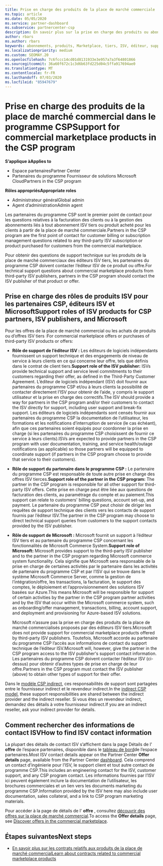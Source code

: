 ```yaml
---
title: Prise en charge des produits de la place de marché commerciale
ms.topic: article
ms.date: 05/05/2020
ms.service: partner-dashboard
ms.subservice: partnercenter-csp
description: En savoir plus sur la prise en charge des produits ou abonnements ISV tiers dans la place de marché commerciale du programme CSP.
author: rbars
ms.author: rbars
keywords: abonnements, produits, Marketplace, tiers, ISV, éditeur, support, CSP
ms.localizationpriority: medium
ms.custom: SEOMAY.20
ms.openlocfilehash: 7c6fccc14cd01d8131933e3e957a7a3f64801866
ms.sourcegitcommit: 36a60f672c1c3d6b63fd225d04c5ffa917694ae0
ms.translationtype: MT
ms.contentlocale: fr-FR
ms.lasthandoff: 07/03/2020
ms.locfileid: "85947679"
---
```

# <a name="support-for-commercial-marketplace-products-in-the-csp-program"></a><span data-ttu-id="e2a05-104">Prise en charge des produits de la place de marché commercial dans le programme CSP</span><span class="sxs-lookup"><span data-stu-id="e2a05-104">Support for commercial marketplace products in the CSP program</span></span>

<span data-ttu-id="e2a05-105">**S’applique à**</span><span class="sxs-lookup"><span data-stu-id="e2a05-105">**Applies to**</span></span>

- <span data-ttu-id="e2a05-106">Espace partenaires</span><span class="sxs-lookup"><span data-stu-id="e2a05-106">Partner Center</span></span>
- <span data-ttu-id="e2a05-107">Partenaires du programme Fournisseur de solutions Microsoft Cloud</span><span class="sxs-lookup"><span data-stu-id="e2a05-107">Partners in the CSP program</span></span>

<span data-ttu-id="e2a05-108">**Rôles appropriés**</span><span class="sxs-lookup"><span data-stu-id="e2a05-108">**Appropriate roles**</span></span>

- <span data-ttu-id="e2a05-109">Administrateur général</span><span class="sxs-lookup"><span data-stu-id="e2a05-109">Global admin</span></span>
- <span data-ttu-id="e2a05-110">Agent d’administration</span><span class="sxs-lookup"><span data-stu-id="e2a05-110">Admin agent</span></span>

<span data-ttu-id="e2a05-111">Les partenaires du programme CSP sont le premier point de contact pour les questions relatives à la facturation des clients ou à la gestion des abonnements liés à tout abonnement ISV tiers ou produit acheté pour les clients à partir de la place de marché commerciale.</span><span class="sxs-lookup"><span data-stu-id="e2a05-111">Partners in the CSP program are the first point of contact for customer billing or subscription management questions related to any third-party ISV subscription or product purchased for customers from the commercial marketplace.</span></span>

<span data-ttu-id="e2a05-112">Pour obtenir des questions de support technique sur les produits de la place de marché commerciaux des éditeurs ISV tiers, les partenaires du programme CSP doivent contacter l’éditeur ISV de ce produit ou offre.</span><span class="sxs-lookup"><span data-stu-id="e2a05-112">For technical support questions about commercial marketplace products from third-party ISV publishers, partners in the CSP program should contact the ISV publisher of that product or offer.</span></span>

## <a name="support-roles-of-isv-products-for-csp-partners-isv-publishers-and-microsoft"></a><span data-ttu-id="e2a05-113">Prise en charge des rôles de produits ISV pour les partenaires CSP, éditeurs ISV et Microsoft</span><span class="sxs-lookup"><span data-stu-id="e2a05-113">Support roles of ISV products for CSP partners, ISV publishers, and Microsoft</span></span>

<span data-ttu-id="e2a05-114">Pour les offres de la place de marché commercial ou les achats de produits ou d’offres ISV tiers :</span><span class="sxs-lookup"><span data-stu-id="e2a05-114">For commercial marketplace offers or purchases of third-party ISV products or offers:</span></span>

- <span data-ttu-id="e2a05-115">**Rôle de support de l’éditeur ISV :** Les éditeurs de logiciels indépendants fournissent un support technique et des engagements de niveau de service à leurs clients en ce qui concerne leur offre, tels que définis dans le contrat de client tiers.</span><span class="sxs-lookup"><span data-stu-id="e2a05-115">**Support role of the ISV publisher:** ISVs provide technical support and service level commitments to their customers regarding their offer, as defined in the Third-Party Customer Agreement.</span></span> <span data-ttu-id="e2a05-116">L’éditeur de logiciels indépendant (ISV) doit fournir aux partenaires du programme CSP et/ou à leurs clients la possibilité de contacter directement l’ISV pour obtenir de l’aide, y compris le support utilisateur et la prise en charge des correctifs.</span><span class="sxs-lookup"><span data-stu-id="e2a05-116">The ISV should provide a way for partners in the CSP program and/or their customers to contact the ISV directly for support, including user support and break-fix support.</span></span> <span data-ttu-id="e2a05-117">Les éditeurs de logiciels indépendants sont censés fournir aux partenaires du programme CSP la documentation de l’utilisateur, les formations et les notifications d’interruption de service (le cas échéant), afin que ces partenaires soient équipés pour coordonner la prise en charge (si les partenaires du programme CSP choisissent de fournir ce service à leurs clients).</span><span class="sxs-lookup"><span data-stu-id="e2a05-117">ISVs are expected to provide partners in the CSP program with user documentation, training, and service health/outage notifications (as applicable) so those partners will be equipped to coordinate support (if partners in the CSP program choose to provide that service to their customers).</span></span>

- <span data-ttu-id="e2a05-118">**Rôle de support du partenaire dans le programme CSP :** Le partenaire du programme CSP est responsable de toute autre prise en charge des offres ISV tierces.</span><span class="sxs-lookup"><span data-stu-id="e2a05-118">**Support role of the partner in the CSP program:** The partner in the CSP program is responsible for all other support for third-party ISV offers.</span></span> <span data-ttu-id="e2a05-119">Cette prise en charge peut être liée aux questions de facturation des clients, au paramétrage du compte et au paiement.</span><span class="sxs-lookup"><span data-stu-id="e2a05-119">This support can relate to customers' billing questions, account set-up, and payment.</span></span> <span data-ttu-id="e2a05-120">Le partenaire du programme CSP peut choisir de diriger les requêtes de support technique des clients vers les contacts de support fournis par l’éditeur ISV.</span><span class="sxs-lookup"><span data-stu-id="e2a05-120">The partner in the CSP program may choose to direct technical support queries from customers to the support contacts provided by the ISV publisher.</span></span>

- <span data-ttu-id="e2a05-121">**Rôle de support de Microsoft :** Microsoft fournit un support à l’éditeur ISV tiers et au partenaire du programme CSP concernant les fonctionnalités de Microsoft Commerce System.</span><span class="sxs-lookup"><span data-stu-id="e2a05-121">**Support role of Microsoft:** Microsoft provides support to the third-party ISV publisher and to the partner in the CSP program regarding Microsoft commerce system functionality.</span></span> <span data-ttu-id="e2a05-122">Cela signifie que Microsoft sera responsable de la prise en charge de certaines activités par le partenaire dans les activités de partenaire du programme CSP et par l’ISV qui se trouve dans le système Microsoft Commerce Server, comme la gestion de l’intégration/offre, les transactions, la facturation, le support des comptes, le déploiement et l’approvisionnement des solutions ISV basées sur Azure.</span><span class="sxs-lookup"><span data-stu-id="e2a05-122">This means Microsoft will be responsible for support of certain activities by the partner in the CSP program partner activities and by the ISV that occur within the Microsoft commerce system, such as onboarding/offer management, transactions, billing, account support, and deployment and provisioning for Azure-based ISV solutions.</span></span>

    <span data-ttu-id="e2a05-123">Microsoft n’assure pas la prise en charge des produits de la place de marché commercialisés proposés par des éditeurs ISV tiers.</span><span class="sxs-lookup"><span data-stu-id="e2a05-123">Microsoft does not provide support for commercial marketplace products offered by third-party ISV publishers.</span></span> <span data-ttu-id="e2a05-124">Toutefois, Microsoft accorde au partenaire du programme CSP l’accès aux informations de contact du support technique de l’éditeur ISV.</span><span class="sxs-lookup"><span data-stu-id="e2a05-124">Microsoft will, however, give the partner in the  CSP program access to the ISV publisher's support contact information.</span></span> <span data-ttu-id="e2a05-125">Les partenaires du programme CSP doivent contacter l’éditeur ISV (ci-dessus) pour obtenir d’autres types de prise en charge de leur offre.</span><span class="sxs-lookup"><span data-stu-id="e2a05-125">Partners in the CSP program must contact the ISV publisher (above) to obtain other types of support for their offer.</span></span>

<span data-ttu-id="e2a05-126">Dans le [modèle CSP indirect](csp-overview.md#indirect-model), ces responsabilités de support sont partagées entre le fournisseur indirect et le revendeur indirect.</span><span class="sxs-lookup"><span data-stu-id="e2a05-126">In the [indirect CSP model](csp-overview.md#indirect-model), these support responsibilities are shared between the indirect provider and the indirect reseller.</span></span> <span data-ttu-id="e2a05-127">Si vous êtes un revendeur indirect, demandez des détails à votre fournisseur indirect.</span><span class="sxs-lookup"><span data-stu-id="e2a05-127">If you are an indirect reseller, ask your indirect provider for details.</span></span>

## <a name="how-to-find-isv-contact-information"></a><span data-ttu-id="e2a05-128">Comment rechercher des informations de contact ISV</span><span class="sxs-lookup"><span data-stu-id="e2a05-128">How to find ISV contact information</span></span>

<span data-ttu-id="e2a05-129">La plupart des détails de contact ISV s’affichent dans la page Détails de l' **offre** de l’espace partenaires, disponible dans le [tableau de bord](https://partner.microsoft.com/dashboard)de l’espace partenaires.</span><span class="sxs-lookup"><span data-stu-id="e2a05-129">Most ISV contact details appear on the Partner Center **Offer details** page, available from the Partner Center [dashboard](https://partner.microsoft.com/dashboard).</span></span> <span data-ttu-id="e2a05-130">Cela comprend un contact d’ingénierie pour l’ISV, le support client et tout autre contact de programme CSP.</span><span class="sxs-lookup"><span data-stu-id="e2a05-130">This includes an engineering contact for the ISV, customer support, and any CSP program contact.</span></span> <span data-ttu-id="e2a05-131">Les informations fournies par l’ISV ici peuvent également inclure la documentation de l’utilisateur, les brochures commerciales et un lien vers les documents marketing du programme CSP.</span><span class="sxs-lookup"><span data-stu-id="e2a05-131">Information provided by the ISV here may also include user documentation, sales collateral, and a link to CSP program marketing materials.</span></span>

<span data-ttu-id="e2a05-132">Pour accéder à la page de détails de l' **offre** , consultez [découvrir des offres sur la place de marché commercial](csp-commercial-marketplace-discover.md#view-marketplace-offers-in-partner-center).</span><span class="sxs-lookup"><span data-stu-id="e2a05-132">To access the **Offer details** page, see [Discover offers in the commercial marketplace](csp-commercial-marketplace-discover.md#view-marketplace-offers-in-partner-center).</span></span>

## <a name="next-steps"></a><span data-ttu-id="e2a05-133">Étapes suivantes</span><span class="sxs-lookup"><span data-stu-id="e2a05-133">Next steps</span></span>

- [<span data-ttu-id="e2a05-134">En savoir plus sur les contrats relatifs aux produits de la place de marché commercial</span><span class="sxs-lookup"><span data-stu-id="e2a05-134">Learn about contracts related to commercial marketplace products</span></span>](csp-commercial-marketplace-contracting.md)
